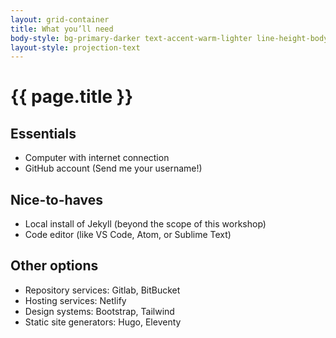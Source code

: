 ```yaml
---
layout: grid-container
title: What you’ll need
body-style: bg-primary-darker text-accent-warm-lighter line-height-body-4 padding-bottom-9 font-body-lg slide
layout-style: projection-text
---
```


# {{ page.title }}

## Essentials
- Computer with internet connection
- GitHub account (Send me your username!)

## Nice-to-haves
- Local install of Jekyll (beyond the scope of this workshop)
- Code editor (like VS Code, Atom, or Sublime Text)

## Other options
- Repository services: Gitlab, BitBucket
- Hosting services: Netlify
- Design systems: Bootstrap, Tailwind
- Static site generators: Hugo, Eleventy